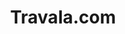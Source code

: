 ---
title: Travala.com
description: Find and book cheap hotels with Bitcoin.
homepage: https://www.travala.com/
altFor: ['the-d-hotel']
---
